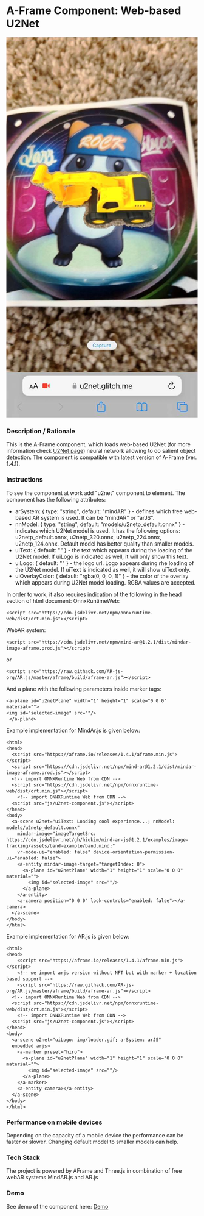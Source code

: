 # A-Frame Component: Web-based U2Net
<img alt="Screenshot" src="img/screenshot.jpg" width="600">

### **Description / Rationale**
This is the A-Frame component, which loads web-based U2Net (for more information check <a href="https://github.com/xuebinqin/U-2-Net">U2Net page</a>) neural network allowing to do salient object detection. The component is compatible with latest version of A-Frame (ver. 1.4.1).   

### **Instructions**
To see the component at work add "u2net" component to <a-scene> element. The component has the following attributes: 
* arSystem: { type: "string", default: "mindAR" } - defines which free web-based AR system is used. It can be  "mindAR" or "arJS".
* nnModel: { type: "string", default: "models/u2netp_default.onnx" } - indicates which U2Net model is used. It has the following options: u2netp_default.onnx, u2netp_320.onnx, u2netp_224.onnx, u2netp_124.onnx. Default model has better quality than smaller models.  
* uiText: { default: "" } - the text which appears during the loading of the U2Net model. If uiLogo is indicated as well, it will only show this text.
* uiLogo: { default: "" } - the logo url. Logo appears during rhe loading of the U2Net model. If uiText is indicated as well, it will show uiText only. 
* uiOverlayColor: { default: "rgba(0, 0, 0, 1)" } - the color of the overlay which appears during U2Net model loading. RGBA values are accepted.

In order to work, it also requires indication of the following in the head section of html document:
OnnxRuntimeWeb: 
```
<script src="https://cdn.jsdelivr.net/npm/onnxruntime-web/dist/ort.min.js"></script>
```
WebAR system: 
```
<script src="https://cdn.jsdelivr.net/npm/mind-ar@1.2.1/dist/mindar-image-aframe.prod.js"></script> 
```
or  
```
<script src="https://raw.githack.com/AR-js-org/AR.js/master/aframe/build/aframe-ar.js"></script>
```
And a plane with the following parameters inside marker tags:
```
<a-plane id="u2netPlane" width="1" height="1" scale="0 0 0" material="">
<img id="selected-image" src=""/>
 </a-plane>
```  
Example implementation for MindAr.js is given below:
```
<html>
<head>
  <script src="https://aframe.io/releases/1.4.1/aframe.min.js"></script>
  <script src="https://cdn.jsdelivr.net/npm/mind-ar@1.2.1/dist/mindar-image-aframe.prod.js"></script>
  <!-- import ONNXRuntime Web from CDN -->
  <script src="https://cdn.jsdelivr.net/npm/onnxruntime-web/dist/ort.min.js"></script>
    <!-- import ONNXRuntime Web from CDN -->
  <script src="js/u2net-component.js"></script>
</head>
<body> 
  <a-scene u2net="uiText: Loading cool experience...; nnModel: models/u2netp_default.onnx"
    mindar-image="imageTargetSrc: https://cdn.jsdelivr.net/gh/hiukim/mind-ar-js@1.2.1/examples/image-tracking/assets/band-example/band.mind;"
    vr-mode-ui="enabled: false" device-orientation-permission-ui="enabled: false">
    <a-entity mindar-image-target="targetIndex: 0">
      <a-plane id="u2netPlane" width="1" height="1" scale="0 0 0" material="">
        <img id="selected-image" src=""/>
      </a-plane>
    </a-entity>
    <a-camera position="0 0 0" look-controls="enabled: false"></a-camera>
  </a-scene>
</body>
</html>
```
Example implementation for AR.js is given below:
```
<html>
<head>
    <script src="https://aframe.io/releases/1.4.1/aframe.min.js"></script>
    <!-- we import arjs version without NFT but with marker + location based support -->
    <script src="https://raw.githack.com/AR-js-org/AR.js/master/aframe/build/aframe-ar.js"></script>
  <!-- import ONNXRuntime Web from CDN -->
  <script src="https://cdn.jsdelivr.net/npm/onnxruntime-web/dist/ort.min.js"></script>
    <!-- import ONNXRuntime Web from CDN -->
  <script src="js/u2net-component.js"></script>
</head>
<body> 
  <a-scene u2net="uiLogo: img/loader.gif; arSystem: arJS"
  embedded arjs>
    <a-marker preset="hiro">
      <a-plane id="u2netPlane" width="1" height="1" scale="0 0 0" material="">
        <img id="selected-image" src=""/>
      </a-plane>
    </a-marker>
    <a-entity camera></a-entity>
  </a-scene>
</body>
</html>
```
### **Performance on mobile devices**
Depending on the capacity of a mobile device the performance can be faster or slower. Changing default model to smaller models can help.   
 
### **Tech Stack**
The project is powered by AFrame and Three.js in combination of free webAR systems MindAR.js and AR.js  

### **Demo**
See demo of the component here: [Demo](https://u2net.glitch.me/)
